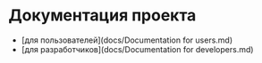 # Документация проекта
- [для пользователей](docs/Documentation for users.md)
- [для разработчиков](docs/Documentation for developers.md)
